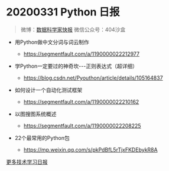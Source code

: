 # 20200331 Python 日报
> 微博：[数据科学家快报](https://www.weibo.com/wukehao)
> 微信公众号：404沙盒
- 用Python做中文分词与词云制作
  - https://segmentfault.com/a/1190000022212977

- 学Python一定要过的神奇坎---正则表达式（超详细）
  - https://blog.csdn.net/Pyouthon/article/details/105164837

- 如何设计一个自动化测试框架
  - https://segmentfault.com/a/1190000022210162

- 以图搜图系统概述
  - https://segmentfault.com/a/1190000022208225

- 22个最常用的Python包
  - https://mp.weixin.qq.com/s/pkPdBfL5rTjxFKDEbykR8A

  
[更多技术学习日报](https://github.com/KehaoWu/dailypython)
